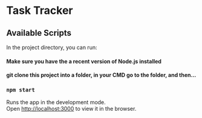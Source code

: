 # Task Tracker

## Available Scripts

In the project directory, you can run:

#### Make sure you have the a recent version of Node.js installed

#### git clone this project into a folder, in your CMD go to the folder, and then...

### `npm start`

Runs the app in the development mode.\
Open [http://localhost:3000](http://localhost:3000) to view it in the browser.
